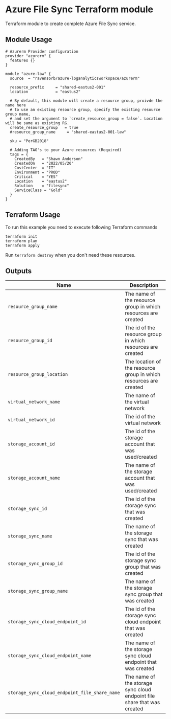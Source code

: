 # Azure File Sync Terraform module

Terraform module to create complete Azure File Sync service.

## Module Usage

```hcl
# Azurerm Provider configuration
provider "azurerm" {
  features {}
}

module "azure-law" {
  source  = "ravensorb/azure-loganalyticsworkspace/azurerm"

  resource_prefix     = "shared-eastus2-001"
  location            = "eastus2"

  # By default, this module will create a resource group, proivde the name here
  # to use an existing resource group, specify the existing resource group name,
  # and set the argument to `create_resource_group = false`. Location will be same as existing RG.
  create_resource_group   = true
  #resource_group_name     = "shared-eastus2-001-law"

  sku = "PerGB2018"

  # Adding TAG's to your Azure resources (Required)
  tags = {
    CreatedBy   = "Shawn Anderson"
    CreatedOn   = "2022/05/20"
    CostCenter  = "IT"
    Environment = "PROD"
    Critical    = "YES"
    Location    = "eastus2"
    Solution    = "filesync"
    ServiceClass = "Gold"
  }
}
```

## Terraform Usage

To run this example you need to execute following Terraform commands

```hcl
terraform init
terraform plan
terraform apply

```

Run `terraform destroy` when you don't need these resources.

## Outputs

Name | Description
---- | -----------
`resource_group_name`|The name of the resource group in which resources are created
`resource_group_id`|The id of the resource group in which resources are created
`resource_group_location`|The location of the resource group in which resources are created
`virtual_network_name`|The name of the virtual network
`virtual_network_id`|The id of the virtual network
`storage_account_id`|The id of the storage account that was used/created
`storage_account_name`|The name of the storage account that was used/created
`storage_sync_id`|The id of the storage sync that was created
`storage_sync_name`|The name of the storage sync that was created
`storage_sync_group_id`|The id of the storage sync group that was created
`storage_sync_group_name`|The name of the storage sync group that was created
`storage_sync_cloud_endpoint_id`|The id of the storage sync cloud endpoint that was created
`storage_sync_cloud_endpoint_name`|The name of the storage sync cloud endpoint that was created
`storage_sync_cloud_endpoint_file_share_name`|The name of the storage sync cloud endpoint file share that was created
